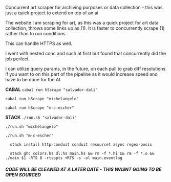Concurrent art scraper for archiving purposes or data collection - this was just a quick project to extend on top of an ai

The website I am scraping for art, as this was a quick project for art data collection, throws some links up as (1). It is faster to concurrently scrape (1) rather than to run conditions. 

This can handle HTTPS as well.

I went with nested conc and such at first but found that concurrently did the job perfect.

I can utilize query params, in the future, on each pull to grab diff resolutions if you want to on this part of the pipeline as it would increase speed and have to be done for the AI. 

 **CABAL**
`cabal run hScrape "salvador-dali"`

`cabal run hScrape "michelangelo"`

`cabal run hScrape "m-c-escher"`


**STACK**
`./run.sh "salvador-dali"`

`./run.sh "michelangelo"`

`./run.sh "m-c-escher"`

``` install packages with stack.
  stack install http-conduit conduit resourcet async regex-posix
```
``` just use the ./run.sh <artist-name> script
  stack ghc colors.hs dl.hs main.hs && rm -f *.hi && rm -f *.o && ./main $1 -RTS 8 -rtsopts +RTS -s -ol main.eventlog
```

##### CODE WILL BE CLEANED AT A LATER DATE - THIS WASNT GOING TO BE OPEN SOURCED
